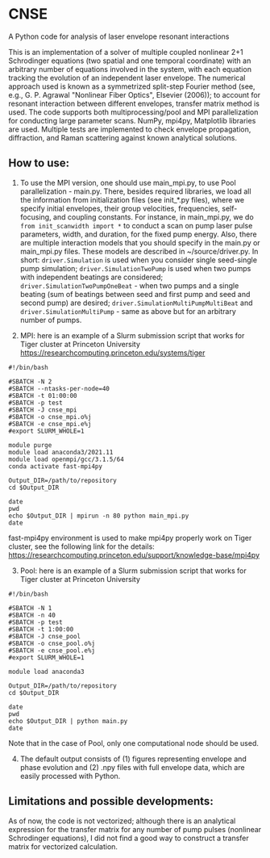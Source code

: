 # CNSE
A Python code for analysis of laser envelope resonant interactions

This is an implementation of a solver of multiple coupled nonlinear 2+1 Schrodinger equations (two spatial and one temporal coordinate) with an arbitrary number of equations involved in the system, with each equation tracking the evolution of an independent laser envelope. The numerical approach used is known as a symmetrized split-step Fourier method (see, e.g., G. P. Agrawal "Nonlinear Fiber Optics", Elsevier (2006)); to account for resonant interaction between different envelopes, transfer matrix method is used. The code supports both multiprocessing/pool and MPI parallelization for conducting large parameter scans. NumPy, mpi4py, Matplotlib libraries are used. Multiple tests are implemented to check envelope propagation, diffraction, and Raman scattering against known analytical solutions.

## How to use:

1. To use the MPI version, one should use main_mpi.py, to use Pool parallelization - main.py. There, besides required libraries, we load all the information from initialization files (see init_*.py files), where we specify initial envelopes, their group velocities, frequencies, self-focusing, and coupling constants. For instance, in main_mpi.py, we do `from init_scanwidth import *` to conduct a scan on pump laser pulse parameters, width, and duration, for the fixed pump energy. Also, there are multiple interaction models that you should specify in the main.py or main_mpi.py files. These models are described in ~/source/driver.py. In short: `driver.Simulation` is used when you consider single seed-single pump simulation; `driver.SimulationTwoPump` is used when two pumps with independent beatings are considered; `driver.SimulationTwoPumpOneBeat` - when two pumps and a single beating (sum of beatings between seed and first pump and seed and second pump) are desired; `driver.SimulationMultiPumpMultiBeat` and `driver.SimulationMultiPump` - same as above but for an arbitrary number of pumps.


2. MPI: here is an example of a Slurm submission script that works for Tiger cluster at Princeton University https://researchcomputing.princeton.edu/systems/tiger

```
#!/bin/bash

#SBATCH -N 2
#SBATCH --ntasks-per-node=40
#SBATCH -t 01:00:00
#SBATCH -p test
#SBATCH -J cnse_mpi
#SBATCH -o cnse_mpi.o%j
#SBATCH -e cnse_mpi.e%j
#export SLURM_WHOLE=1

module purge
module load anaconda3/2021.11
module load openmpi/gcc/3.1.5/64
conda activate fast-mpi4py

Output_DIR=/path/to/repository
cd $Output_DIR

date
pwd
echo $Output_DIR | mpirun -n 80 python main_mpi.py
date
```

fast-mpi4py environment is used to make mpi4py properly work on Tiger cluster, see the following link for the details:
https://researchcomputing.princeton.edu/support/knowledge-base/mpi4py

3. Pool: here is an example of a Slurm submission script that works for Tiger cluster at Princeton University

```
#!/bin/bash

#SBATCH -N 1
#SBATCH -n 40
#SBATCH -p test
#SBATCH -t 1:00:00
#SBATCH -J cnse_pool
#SBATCH -o cnse_pool.o%j
#SBATCH -e cnse_pool.e%j
#export SLURM_WHOLE=1

module load anaconda3

Output_DIR=/path/to/repository
cd $Output_DIR

date
pwd
echo $Output_DIR | python main.py
date
```

Note that in the case of Pool, only one computational node should be used.

4. The default output consists of (1) figures representing envelope and phase evolution and (2) .npy files with full envelope data, which are easily processed with Python.

## Limitations and possible developments:
As of now, the code is not vectorized; although there is an analytical expression for the transfer matrix for any number of pump pulses (nonlinear Schrodinger equations), I did not find a good way to construct a transfer matrix for vectorized calculation.

